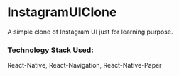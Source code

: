 # InstagramUIClone
A simple clone of Instagram UI just for learning purpose.
<h3>Technology Stack Used: </h3>
React-Native, React-Navigation, React-Native-Paper
